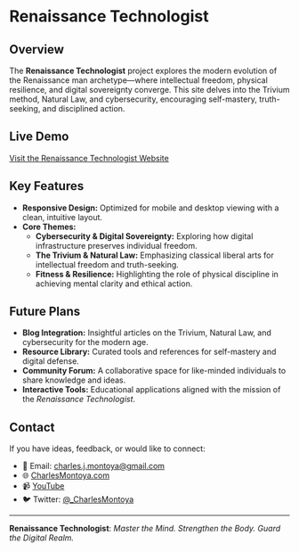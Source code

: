 # Renaissance Technologist

## Overview

The **Renaissance Technologist** project explores the modern evolution of the Renaissance man archetype—where intellectual freedom, physical resilience, and digital sovereignty converge. This site delves into the Trivium method, Natural Law, and cybersecurity, encouraging self-mastery, truth-seeking, and disciplined action.

## Live Demo

[Visit the Renaissance Technologist Website](https://renaissancetechnologist.com)

## Key Features

- **Responsive Design:** Optimized for mobile and desktop viewing with a clean, intuitive layout.
- **Core Themes:**
  - **Cybersecurity & Digital Sovereignty:** Exploring how digital infrastructure preserves individual freedom.
  - **The Trivium & Natural Law:** Emphasizing classical liberal arts for intellectual freedom and truth-seeking.
  - **Fitness & Resilience:** Highlighting the role of physical discipline in achieving mental clarity and ethical action.

## Future Plans

- **Blog Integration:** Insightful articles on the Trivium, Natural Law, and cybersecurity for the modern age.
- **Resource Library:** Curated tools and references for self-mastery and digital defense.
- **Community Forum:** A collaborative space for like-minded individuals to share knowledge and ideas.
- **Interactive Tools:** Educational applications aligned with the mission of the _Renaissance Technologist_.

## Contact

If you have ideas, feedback, or would like to connect:

- 📧 Email: charles.j.montoya@gmail.com
- 🌐 [CharlesMontoya.com](https://charlesmontoya.com)
- 📹 [YouTube](https://yourwebsite.com@TheRenaissanceTechnologist)
- 🐦 Twitter: [@\_CharlesMontoya](https://twitter.com/_CharlesMontoya)

---

**Renaissance Technologist**: _Master the Mind. Strengthen the Body. Guard the Digital Realm._
